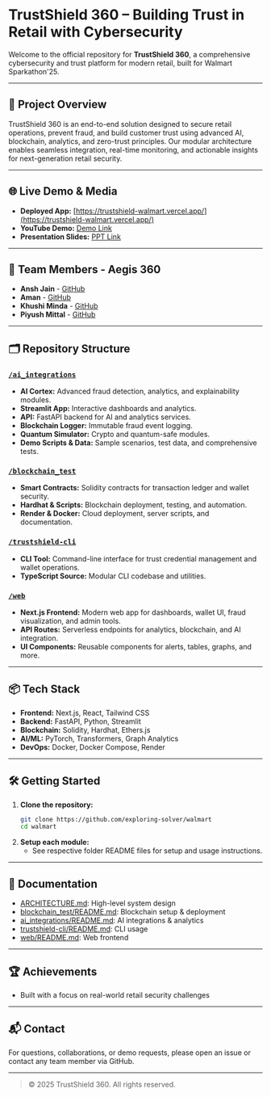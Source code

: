 # TrustShield 360 – Building Trust in Retail with Cybersecurity

Welcome to the official repository for **TrustShield 360**, a comprehensive cybersecurity and trust platform for modern retail, built for Walmart Sparkathon'25.

---

## 🚀 Project Overview
TrustShield 360 is an end-to-end solution designed to secure retail operations, prevent fraud, and build customer trust using advanced AI, blockchain, analytics, and zero-trust principles. Our modular architecture enables seamless integration, real-time monitoring, and actionable insights for next-generation retail security.

---

## 🌐 Live Demo & Media
- **Deployed App:** [https://trustshield-walmart.vercel.app/](https://trustshield-walmart.vercel.app/)
- **YouTube Demo:** [Demo Link]()
- **Presentation Slides:** [PPT Link]()

---

## 👥 Team Members - Aegis 360
- **Ansh Jain** - [GitHub](https://github.com/AnshJain9159)
- **Aman** - [GitHub](https://github.com/exploring-solver)
- **Khushi Minda** - [GitHub](https://github.com/khushiminda)
- **Piyush Mittal** - [GitHub](https://github.com/piyush-io)

---

## 🗂️ Repository Structure

### [`/ai_integrations`](./ai_integrations)
- **AI Cortex:** Advanced fraud detection, analytics, and explainability modules.
- **Streamlit App:** Interactive dashboards and analytics.
- **API:** FastAPI backend for AI and analytics services.
- **Blockchain Logger:** Immutable fraud event logging.
- **Quantum Simulator:** Crypto and quantum-safe modules.
- **Demo Scripts & Data:** Sample scenarios, test data, and comprehensive tests.

### [`/blockchain_test`](./blockchain_test)
- **Smart Contracts:** Solidity contracts for transaction ledger and wallet security.
- **Hardhat & Scripts:** Blockchain deployment, testing, and automation.
- **Render & Docker:** Cloud deployment, server scripts, and documentation.

### [`/trustshield-cli`](./trustshield-cli)
- **CLI Tool:** Command-line interface for trust credential management and wallet operations.
- **TypeScript Source:** Modular CLI codebase and utilities.

### [`/web`](./web)
- **Next.js Frontend:** Modern web app for dashboards, wallet UI, fraud visualization, and admin tools.
- **API Routes:** Serverless endpoints for analytics, blockchain, and AI integration.
- **UI Components:** Reusable components for alerts, tables, graphs, and more.

---

## 📦 Tech Stack
- **Frontend:** Next.js, React, Tailwind CSS
- **Backend:** FastAPI, Python, Streamlit
- **Blockchain:** Solidity, Hardhat, Ethers.js
- **AI/ML:** PyTorch, Transformers, Graph Analytics
- **DevOps:** Docker, Docker Compose, Render

---

## 🛠️ Getting Started
1. **Clone the repository:**
   ```bash
   git clone https://github.com/exploring-solver/walmart
   cd walmart
   ```
2. **Setup each module:**
   - See respective folder README files for setup and usage instructions.

---

## 📄 Documentation
- [ARCHITECTURE.md](./ARCHITECTURE.md): High-level system design
- [blockchain_test/README.md](./blockchain_test/README.md): Blockchain setup & deployment
- [ai_integrations/README.md](./ai_integrations/README.md): AI integrations & analytics
- [trustshield-cli/README.md](./trustshield-cli/README.md): CLI usage
- [web/README.md](./web/README.md): Web frontend

---

## 🏆 Achievements
- Built with a focus on real-world retail security challenges

---

## 📬 Contact
For questions, collaborations, or demo requests, please open an issue or contact any team member via GitHub.

---

> © 2025 TrustShield 360. All rights reserved.